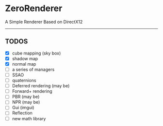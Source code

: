 # ZeroRenderer

A Simple Renderer Based on DirectX12

---

## TODOS
- [x] cube mapping (sky box)
- [x] shadow map
- [x] normal map
- [ ] a series of managers
- [ ] SSAO
- [ ] quaternions
- [ ] Deferred rendering (may be)
- [ ] Forward+ rendering
- [ ] PBR (may be)
- [ ] NPR (may be)
- [ ] Gui (imgui)
- [ ] Reflection
- [ ] new math library
